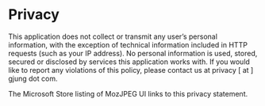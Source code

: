 # Privacy

This application does not collect or transmit any user’s personal information, with the exception of technical information included in HTTP requests (such as your IP address). No personal information is used, stored, secured or disclosed by services this application works with. If you would like to report any violations of this policy, please contact us at privacy [ at ] gjung dot com.

The Microsoft Store listing of MozJPEG UI links to this privacy statement.
